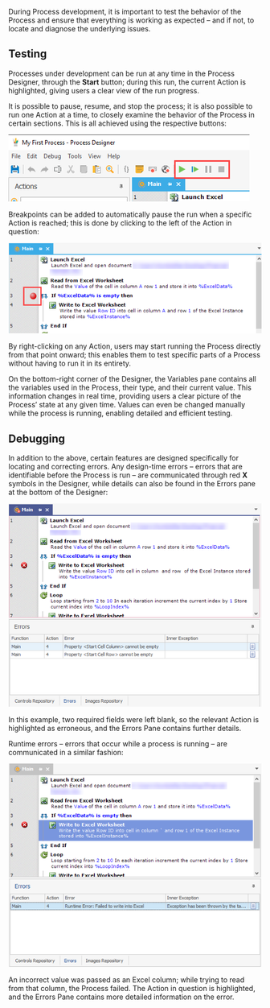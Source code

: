 During Process development, it is important to test the behavior of the Process and ensure that everything is working as expected – and if not, to locate and diagnose the underlying issues.

## Testing

Processes under development can be run at any time in the Process Designer, through the **Start** button; during this run, the current Action is highlighted, giving users a clear view of the run progress.

It is possible to pause, resume, and stop the process; it is also possible to run one Action at a time, to closely examine the behavior of the Process in certain sections. This is all achieved using the respective buttons:

![Screenshot of the Process Designer toolbar.](..\media\toolbar.png)

Breakpoints can be added to automatically pause the run when a specific Action is reached; this is done by clicking to the left of the Action in question:

![Screenshot of the main function breakpoint.](..\media\main-function-breakpoint.png)

By right-clicking on any Action, users may start running the Process directly from that point onward; this enables them to test specific parts of a Process without having to run it in its entirety.

On the bottom-right corner of the Designer, the Variables pane contains all the variables used in the Process, their type, and their current value. This information changes in real time, providing users a clear picture of the Process’ state at any given time. Values can even be changed manually while the process is running, enabling detailed and efficient testing.

## Debugging

In addition to the above, certain features are designed specifically for locating and correcting errors.
Any design-time errors – errors that are identifiable before the Process is run – are communicated through red **X** symbols in the Designer, while details can also be found in the Errors pane at the bottom of the Designer:

![Screenshot of the errors pane showing action numbers and errors.](..\media\errors-pane.png)

In this example, two required fields were left blank, so the relevant Action is highlighted as erroneous, and the Errors Pane contains further details.

Runtime errors – errors that occur while a process is running – are communicated in a similar fashion:

![Screenshot of the errors pane showing the inner exception.](..\media\errors-pane-continued.png)

An incorrect value was passed as an Excel column; while trying to read from that column, the Process failed. The Action in question is highlighted, and the Errors Pane contains more detailed information on the error.
